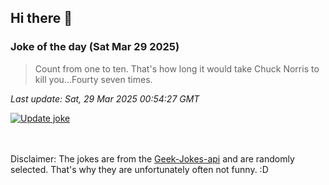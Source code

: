 ## Hi there 👋

### Joke of the day (Sat Mar 29 2025)
<!-- joke -->
>Count from one to ten. That's how long it would take Chuck Norris to kill you...Fourty seven times.
<!-- /joke -->

*Last update: Sat, 29 Mar 2025 00:54:27 GMT*

[![Update joke](https://github.com/nclskfm/nclskfm/actions/workflows/joke.yml/badge.svg)](https://github.com/nclskfm/nclskfm/actions/workflows/joke.yml)

<br><br>
Disclaimer: The jokes are from the [Geek-Jokes-api](https://github.com/sameerkumar18/geek-joke-api) and are randomly selected. That's why they are unfortunately often not funny. :D
